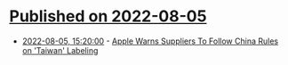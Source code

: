 # [Published on 2022-08-05](index.md)

* [2022-08-05, 15:20:00](https://apple.slashdot.org/story/22/08/05/1455219/apple-warns-suppliers-to-follow-china-rules-on-taiwan-labeling?utm_source=rss1.0mainlinkanon&utm_medium=feed) - [Apple Warns Suppliers To Follow China Rules on 'Taiwan' Labeling](https://apple.slashdot.org/story/22/08/05/1455219/apple-warns-suppliers-to-follow-china-rules-on-taiwan-labeling?utm_source=rss1.0mainlinkanon&utm_medium=feed)
